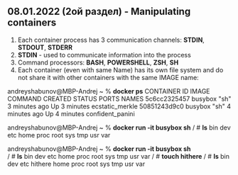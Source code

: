 ## 08.01.2022 (2ой раздел) - Manipulating containers

1. Each container process has 3 communication channels: **STDIN**, **STDOUT**, **STDERR**
2. **STDIN** - used to communicate information into the process
3. Command processors: **BASH**, **POWERSHELL**, **ZSH**, **SH**
4. Each container (even with same Name) has its own file system and do not share it with other containers with the same IMAGE name:

andreyshabunov@MBP-Andrej ~ % **docker ps**
CONTAINER ID   IMAGE     COMMAND                  CREATED         STATUS         PORTS      NAMES
5c6cc2325457   busybox   "sh"                     3 minutes ago   Up 3 minutes              ecstatic_merkle
50851243d9c0   busybox   "sh"                     4 minutes ago   Up 4 minutes              confident_panini

andreyshabunov@MBP-Andrej ~ % **docker run -it busybox sh**
/ # **ls**
bin   dev   etc   home  proc  root  sys   tmp   usr   var

andreyshabunov@MBP-Andrej ~ % **docker run -it busybox sh**    
/ # **ls**
bin   dev   etc   home  proc  root  sys   tmp   usr   var
/ # **touch hithere**
/ # **ls**
bin      dev      etc      hithere  home     proc     root     sys      tmp      usr      var
